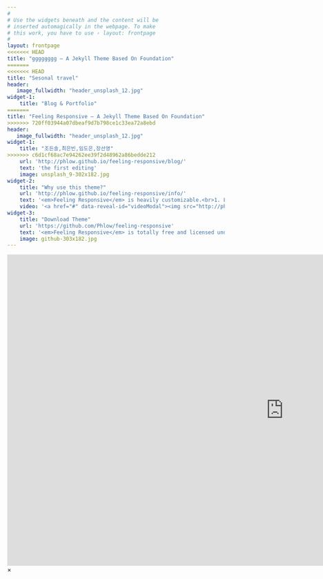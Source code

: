 ```yaml
---
#
# Use the widgets beneath and the content will be
# inserted automagically in the webpage. To make
# this work, you have to use › layout: frontpage
#
layout: frontpage
<<<<<<< HEAD
title: "gggggggg – A Jekyll Theme Based On Foundation"
=======
<<<<<<< HEAD
title: "Sesonal travel"
header:
   image_fullwidth: "header_unsplash_12.jpg"
widget-1:
    title: "Blog & Portfolio"
=======
title: "Feeling Responsive – A Jekyll Theme Based On Foundation"
>>>>>>> 720ff03944a07dbeaf9d7b798ce1c33ea72a8ebd
header:
   image_fullwidth: "header_unsplash_12.jpg"
widget-1:
    title: "조든솔,최은빈,임도은,장선영"
>>>>>>> c6d1cf68ac7e94262ee39f2d48962a86bedde212
    url: 'http://phlow.github.io/feeling-responsive/blog/'
    text: 'the first editing'
    image: unsplash_9-302x182.jpg
widget-2:
    title: "Why use this theme?"
    url: 'http://phlow.github.io/feeling-responsive/info/'
    text: '<em>Feeling Responsive</em> is heavily customizable.<br>1. Language-Support :)<br>2. Optimized for speed and it&#39;s responsive.<br>3. Built on <a href="http://foundation.zurb.com/">Foundation Framework</a>.<br>4. Seven different Headers.<br>5. Customizable navigation, footer,...'
    video: '<a href="#" data-reveal-id="videoModal"><img src="http://phlow.github.io/feeling-responsive/images/start-video-feeling-responsive-302x182.jpg" width="302" height="182" alt=""></a>'
widget-3:
    title: "Download Theme"
    url: 'https://github.com/Phlow/feeling-responsive'
    text: '<em>Feeling Responsive</em> is totally free and licensed under the MIT License. Make it your own and do with it what you want. Grab your copy or clone it at GitHub and start your website with it. Then tell me via Twitter <a href="http://twitter.com/phlow">@phlow</a>.'
    image: github-303x182.jpg
---
```



<div id="videoModal" class="reveal-modal large" data-reveal="">
  <div class="flex-video widescreen vimeo" style="display: block;">
    <iframe width="1280" height="720" src="https://www.youtube.com/embed/3b5zCFSmVvU" frameborder="0" allowfullscreen></iframe>
  </div>
  <a class="close-reveal-modal">&#215;</a>
</div>
